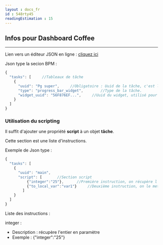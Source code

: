 ```yaml
---
layout : docs_fr
id : 548rty45
readingEstimation : 15
---
```


## Infos pour Dashboard Coffee
------------------------

Lien vers un éditeur JSON en ligne : [cliquez ici](https://jsoneditoronline.org) 

Json type la secion BPM :

```javascript
{
  "tasks": [     //Tableaux de tâche
    {
      "uuid": "Pg super",     //Obligatoire : Uuid de la tâche, c'est l'utilisateur qui doit le saisir
      "type": "progress_bar_widget",		//Type de la tâche.
      "widget_uuid": "56F876EF...",     //Uuid du widget, utilisé pour les tâche de type widget. N'est pas obligatoire      
    }
  ]
}
```

### Utilisation du scripting

Il suffit d'ajouter une propriété **script** à un objet **tâche**.

Cette section est une liste d'instructions.

Exemple de Json type : 

```javascript
{
  "tasks": [
    {
      "uuid": "main",
      "script": [       //Section script
          {"integer":"25"},      //Première instruction, on récupère l'entier 25
          {"to_local_var":"var1"}     //Deuxième instruction, on le met en variable locale
        ]
    }
  ]
}
```

Liste des instructions :

integer : 

* Description : récupère l'entier en paramètre
* Exemple : {"integer":"25"}


